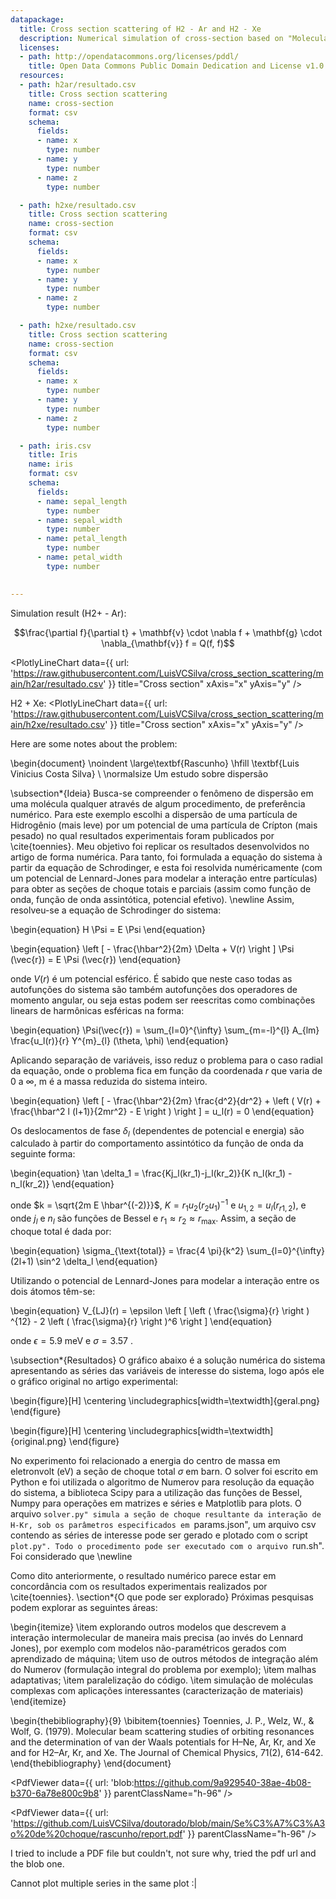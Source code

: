```yaml
---
datapackage:
  title: Cross section scattering of H2 - Ar and H2 - Xe
  description: Numerical simulation of cross-section based on "Molecular beam scattering studies of orbiting resonances and the determination of van der Waals potentials for H–Ne, Ar, Kr, and Xe and for H2–Ar, Kr, and Xe"
  licenses:
  - path: http://opendatacommons.org/licenses/pddl/
    title: Open Data Commons Public Domain Dedication and License v1.0
  resources:
  - path: h2ar/resultado.csv
    title: Cross section scattering
    name: cross-section
    format: csv
    schema:
      fields:
      - name: x
        type: number
      - name: y
        type: number
      - name: z
        type: number

  - path: h2xe/resultado.csv
    title: Cross section scattering
    name: cross-section
    format: csv
    schema:
      fields:
      - name: x
        type: number
      - name: y
        type: number
      - name: z
        type: number

  - path: h2xe/resultado.csv
    title: Cross section scattering
    name: cross-section
    format: csv
    schema:
      fields:
      - name: x
        type: number
      - name: y
        type: number
      - name: z
        type: number

  - path: iris.csv
    title: Iris
    name: iris
    format: csv
    schema:
      fields:
      - name: sepal_length
        type: number
      - name: sepal_width
        type: number
      - name: petal_length
        type: number
      - name: petal_width
        type: number

                                                                                                                                                                                                                                                                                                
---
```


Simulation result (H2+ - Ar):

$$\frac{\partial f}{\partial t} + \mathbf{v} \cdot \nabla f + \mathbf{g} \cdot \nabla_{\mathbf{v}} f = Q(f, f)$$

<PlotlyLineChart
  data={{
    url: 'https://raw.githubusercontent.com/LuisVCSilva/cross_section_scattering/main/h2ar/resultado.csv'
  }}
  title="Cross section"
  xAxis="x"
  yAxis="y"
/>


H2 + Xe:
<PlotlyLineChart
  data={{
    url: 'https://raw.githubusercontent.com/LuisVCSilva/cross_section_scattering/main/h2xe/resultado.csv'
  }}
  title="Cross section"
  xAxis="x"
  yAxis="y"
/>

Here are some notes about the problem:

\begin{document}
\noindent
\large\textbf{Rascunho} \hfill \textbf{Luis Vinicius Costa Silva} \\
\normalsize Um estudo sobre dispersão 

\subsection*{Ideia}
Busca-se compreender o fenômeno de dispersão em uma molécula qualquer através de algum procedimento, de preferência numérico. Para este exemplo escolhi a dispersão de uma partícula de Hidrogênio (mais leve) por um potencial de uma partícula de Crípton (mais pesado) no qual resultados experimentais foram publicados por \cite{toennies}. Meu objetivo foi replicar os resultados desenvolvidos no artigo de forma numérica. Para tanto, foi formulada a equação do sistema à partir da equação de Schrodinger, e esta foi resolvida numéricamente (com um potencial de Lennard-Jones para modelar a interação entre partículas) para obter as seções de choque totais e parciais (assim como função de onda, função de onda assintótica, potencial efetivo). \newline
Assim, resolveu-se a equação de Schrodinger do sistema:

\begin{equation}
H \Psi = E \Psi
\end{equation}

\begin{equation}
\left [ - \frac{\hbar^2}{2m} \Delta + V(r) \right ] \Psi (\vec{r}) = E \Psi (\vec{r})
\end{equation}

onde $V(r)$ é um potencial esférico. É sabido que neste caso todas as autofunções do sistema são também autofunções dos operadores de momento angular, ou seja estas podem ser reescritas como combinações linears de harmônicas esféricas na forma:

\begin{equation}
\Psi(\vec{r}) = \sum_{l=0}^{\infty} \sum_{m=-l}^{l} A_{lm} \frac{u_l(r)}{r} Y^{m}_{l} (\theta, \phi)
\end{equation}

Aplicando separação de variáveis, isso reduz o problema para o caso radial da equação, onde o problema fica em função da coordenada $r$ que varia de $0$ a $\infty$, m é a massa reduzida do sistema inteiro.

\begin{equation}
\left [ - \frac{\hbar^2}{2m} \frac{d^2}{dr^2} + \left ( V(r) + \frac{\hbar^2 l (l+1)}{2mr^2} - E \right ) \right ] = u_l(r) = 0	
\end{equation}

Os deslocamentos de fase $\delta_l$ (dependentes de potencial e energia) são calculado à partir do comportamento assintótico  da função de onda da seguinte forma:

\begin{equation}
\tan \delta_1 = \frac{Kj_l(kr_1)-j_l(kr_2)}{K n_l(kr_1) - n_l(kr_2)}
\end{equation}

onde $k = \sqrt{2m E \hbar^{(-2)}}$, $K = r_1 u_2 (r_2 u_1)^{-1}$ e $u_{1,2} = 
u_l(r_{r1,2})$, e onde $j_l$ e $n_l$ são funções de Bessel e $r_1 \approx r_2 \approx r_{\text{max}}$. Assim, a seção de choque total é dada por:

\begin{equation}
\sigma_{\text{total}} = \frac{4 \pi}{k^2} \sum_{l=0}^{\infty} (2l+1) \sin^2 \delta_l
\end{equation}

Utilizando o potencial de Lennard-Jones para modelar a interação entre os dois átomos têm-se:

\begin{equation}
V_{LJ}(r) = \epsilon  \left [ \left (  \frac{\sigma}{r}  \right ) ^{12} - 2 \left ( \frac{\sigma}{r}  \right )^6  \right ]
\end{equation}

onde $\epsilon = 5.9$ meV e $\sigma = 3.57$ .


\subsection*{Resultados}
O gráfico abaixo é a solução numérica do sistema apresentando as séries das variáveis de interesse do sistema, logo após ele o gráfico original no artigo experimental:

\begin{figure}[H]
\centering
\includegraphics[width=\textwidth]{geral.png}
\end{figure}

\begin{figure}[H]
\centering
\includegraphics[width=\textwidth]{original.png}
\end{figure}

No experimento foi relacionado a energia do centro de massa em eletronvolt (eV) a seção de choque total $\sigma$ em barn. O solver foi escrito em Python e foi utilizada o algoritmo de Numerov para resolução da equação do sistema, a biblioteca Scipy para a utilização das funções de Bessel, Numpy para operações em matrizes e séries e Matplotlib para plots. O arquivo ``solver.py" simula a seção de choque resultante da interação de H-Kr, sob os parâmetros especificados em ``params.json", um arquivo csv contendo as séries de interesse pode ser gerado e plotado com o script ``plot.py". Todo o procedimento pode ser executado com o arquivo ``run.sh". Foi considerado que \newline


Como dito anteriormente, o resultado numérico parece estar em concordância com os resultados experimentais realizados por \cite{toennies}.
\section*{O que pode ser explorado}
Próximas pesquisas podem explorar as seguintes áreas:

\begin{itemize}
\item explorando outros modelos que descrevem a interação intermolecular de maneira mais precisa (ao invés do Lennard Jones), por exemplo com modelos não-paramétricos gerados com aprendizado de máquina;
\item uso de outros métodos de integração além do Numerov (formulação integral do problema por exemplo);
\item malhas adaptativas;
\item paralelização do código.
\item simulação de moléculas complexas com aplicações interessantes (caracterização de materiais)
\end{itemize}

\begin{thebibliography}{9}
\bibitem{toennies}
Toennies, J. P., Welz, W., \& Wolf, G. (1979). Molecular beam scattering studies of orbiting resonances and the determination of van der Waals potentials for H–Ne, Ar, Kr, and Xe and for H2–Ar, Kr, and Xe. The Journal of Chemical Physics, 71(2), 614-642.
\end{thebibliography}
\end{document}


<PdfViewer
  data={{
    url: 'blob:https://github.com/9a929540-38ae-4b08-b370-6a78e800c9b8'
  }}
  parentClassName="h-96"
/>



<PdfViewer
  data={{
    url: 'https://github.com/LuisVCSilva/doutorado/blob/main/Se%C3%A7%C3%A3o%20de%20choque/rascunho/report.pdf'
  }}
  parentClassName="h-96"
/>

I tried to include a PDF file but couldn't, not sure why, tried the pdf url and the blob one.

Cannot plot multiple series in the same plot :|


